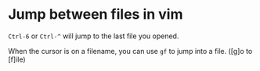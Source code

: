 # Jump between files in vim

`Ctrl-6` or `Ctrl-^` will jump to the last file you opened.

When the cursor is on a filename, you can use `gf` to jump into a file. ([g]o to [f]ile)
